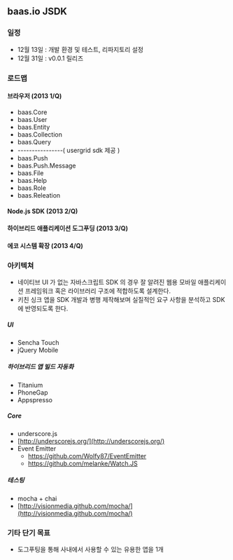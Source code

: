 ## baas.io JSDK

### 일정
* 12월 13일 : 개발 환경 및 테스트, 리파지토리 설정
* 12월 31일 : v0.0.1 릴리즈

### 로드맵
#### 브라우저 (2013 1/Q)
* baas.Core
* baas.User
* baas.Entity
* baas.Collection
* baas.Query
* ----------------( usergrid sdk 제공 )
* baas.Push
* baas.Push.Message
* baas.File
* baas.Help
* baas.Role
* baas.Releation

#### Node.js SDK (2013 2/Q)
#### 하이브리드 애플리케이션 도그푸딩 (2013 3/Q)
#### 에코 시스템 확장 (2013 4/Q)

### 아키텍쳐
* 네이티브 UI 가 없는 자바스크립트 SDK 의 경우 잘 알려진 웹용 모바일 애플리케이션 프레임워크 혹은 라이브러리 구조에 적합하도록 설계한다.
* 키친 싱크 앱을 SDK 개발과 병행 제작해보며 실질적인 요구 사항을 분석하고 SDK 에 반영되도록 한다.

##### UI
* Sencha Touch
* jQuery Mobile

##### 하이브리드 앱 빌드 자동화
* Titanium
* PhoneGap
* Appspresso

##### Core
* underscore.js
* [http://underscorejs.org/](http://underscorejs.org/)
* Event Emitter
    - https://github.com/Wolfy87/EventEmitter
    - https://github.com/melanke/Watch.JS

##### 테스팅
* mocha + chai
* [http://visionmedia.github.com/mocha/](http://visionmedia.github.com/mocha/)

### 기타 단기 목표
* 도그푸팅을 통해 사내에서 사용할 수 있는 유용한 앱을 1개